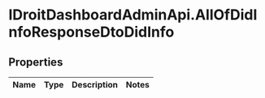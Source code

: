 # IDroitDashboardAdminApi.AllOfDidInfoResponseDtoDidInfo

## Properties
Name | Type | Description | Notes
------------ | ------------- | ------------- | -------------

